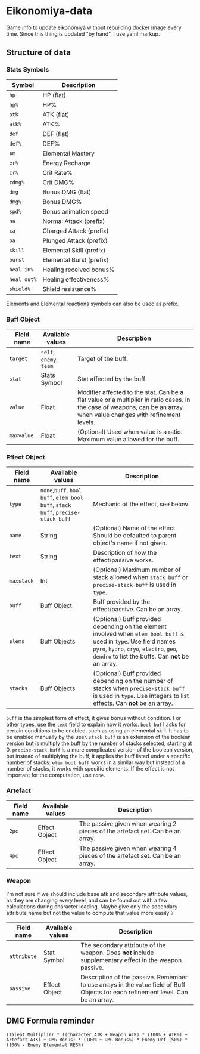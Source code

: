 # Eikonomiya-data
Game info to update [eikonomiya](https://github.com/eikofee/eikonomiya) without rebuilding docker image every time.
Since this thing is updated "by hand", I use yaml markup.

## Structure of data

### Stats Symbols
Symbol | Description
---|---
`hp` | HP (flat)
`hp%` | HP%
`atk` | ATK (flat)
`atk%` | ATK%
`def` | DEF (flat)
`def%` | DEF%
`em` | Elemental Mastery
`er%` | Energy Recharge
`cr%` | Crit Rate%
`cdmg%` | Crit DMG%
`dmg` | Bonus DMG (flat)
`dmg%` | Bonus DMG%
`spd%` | Bonus animation speed
`na` | Normal Attack (prefix)
`ca` | Charged Attack (prefix)
`pa` | Plunged Attack (prefix)
`skill` | Elemental Skill (prefix)
`burst` | Elemental Burst (prefix)
`heal in%` | Healing received bonus%
`heal out%` | Healing effectiveness%
`shield%` | Shield resistance%

Elements and Elemental reactions symbols can also be used as prefix.

### Buff Object
Field name | Available values | Description
---|---|---
`target` | `self`, `enemy`, `team`| Target of the buff.
`stat` | Stats Symbol | Stat affected by the buff.
`value` | Float | Modifier affected to the stat. Can be a flat value or a multiplier in ratio cases. In the case of weapons, can be an array when value changes with refinement levels.
`maxvalue` | Float | (Optional) Used when value is a ratio. Maximum value allowed for the buff.

### Effect Object
Field name | Available values | Description
---|---|---
`type` | `none`,`buff`, `bool buff`, `elem bool buff`, `stack buff`, `precise-stack buff` | Mechanic of the effect, see below.
`name` | String | (Optional) Name of the effect. Should be defaulted to parent object's name if not given.
`text` | String | Description of how the effect/passive works.
`maxstack` | Int | (Optional) Maximum number of stack allowed when `stack buff` or `precise-stack buff` is used in `type`.
`buff` | Buff Object | Buff provided by the effect/passive. Can be an array.
`elems`| Buff Objects | (Optional) Buff provided depending on the element involved when `elem bool buff` is used in `type`. Use field names `pyro`, `hydro`, `cryo`, `electro`, `geo`, `dendro` to list the buffs. Can **not** be an array.
`stacks` | Buff Objects | (Optional) Buff provided depending on the number of stacks when `precise-stack buff` is used in `type`. Use integers to list effects. Can **not** be an array.

`buff` is the simplest form of effect, it gives bonus without condition. For other types, use the `text` field to explain how it works.
`bool buff` asks for certain conditions to be enabled, such as using an elemental skill. It has to be enabled manually by the user.
`stack buff` is an extension of the boolean version but is multiply the buff by the number of stacks selected, starting at 0.
`precise-stack buff` is a more complicated version of the boolean version, but instead of multiplying the buff, it applies the buff listed under a specific number of stacks.
`elem bool buff` works in a similar way but instead of a number of stacks, it works with specific elements.
If the effect is not important for the computation, use `none`.

### Artefact
Field name | Available values | Description
---|---|---
`2pc` | Effect Object | The passive given when wearing 2 pieces of the artefact set. Can be an array.
`4pc` | Effect Object | The passive given when wearing 4 pieces of the artefact set. Can be an array.

### Weapon

I'm not sure if we should include base atk and secondary attribute values, as they are changing every level, and can be found out with a few calculations during character loading.
Maybe give only the secondary attribute name but not the value to compute that value more easily ?

Field name | Available values | Description
---|---|---
`attribute` | Stat Symbol | The secondary attribute of the weapon. Does **not** include supplementary effect in the weapon passive.
`passive` | Effect Object | Description of the passive. Remember to use arrays in the `value` field of Buff Objects for each refinement level. Can be an array.

## DMG Formula reminder
```
(Talent Multiplier * ((Character ATK + Weapon ATK) * (100% + ATK%) + Artefact ATK) + DMG Bonus) * (100% + DMG Bonus%) * Enemy Def (50%) * (100% - Enemy Elemental RES%)

```